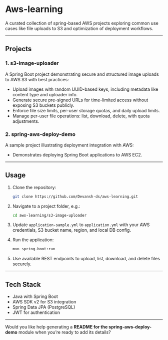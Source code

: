 
# Aws-learning

A curated collection of spring-based AWS projects exploring common use cases like file uploads to S3 and optimization of deployment workflows.

---

## Projects

### 1. **s3-image-uploader**

A Spring Boot project demonstrating secure and structured image uploads to AWS S3 with best practices:

* Upload images with random UUID-based keys, including metadata like content type and uploader info.
* Generate secure pre-signed URLs for time-limited access without exposing S3 buckets publicly.
* Enforce file size limits, per-user storage quotas, and daily upload limits.
* Manage per-user file operations: list, download, delete, with quota adjustments.

### 2. **spring-aws-deploy-demo**

A sample project illustrating deployment integration with AWS:

* Demonstrates deploying Spring Boot applications to AWS EC2.

---

## Usage

1. Clone the repository:

   ```bash
   git clone https://github.com/Devansh-ds/aws-learning.git
   ```
2. Navigate to a project folder, e.g.:

   ```bash
   cd aws-learning/s3-image-uploader
   ```
3. Update `application-sample.yml` to `application.yml` with your AWS credentials, S3 bucket name, region, and local DB config.
4. Run the application:

   ```bash
   mvn spring-boot:run
   ```
5. Use available REST endpoints to upload, list, download, and delete files securely.

---

## Tech Stack

* Java with Spring Boot
* AWS SDK v2 for S3 integration
* Spring Data JPA (PostgreSQL)
* JWT for authentication

---


Would you like help generating a **README for the spring-aws-deploy-demo** module when you’re ready to add its details?
